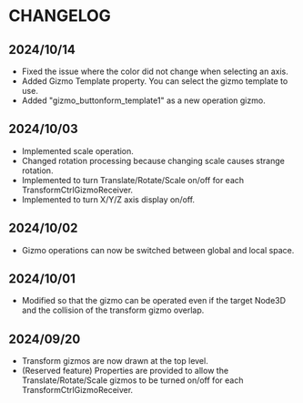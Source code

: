 # CHANGELOG

## 2024/10/14

* Fixed the issue where the color did not change when selecting an axis.
* Added Gizmo Template property. You can select the gizmo template to use.
* Added "gizmo_buttonform_template1" as a new operation gizmo.

## 2024/10/03

* Implemented scale operation.
* Changed rotation processing because changing scale causes strange rotation.
* Implemented to turn Translate/Rotate/Scale on/off for each TransformCtrlGizmoReceiver.
* Implemented to turn X/Y/Z axis display on/off.

## 2024/10/02

* Gizmo operations can now be switched between global and local space.

## 2024/10/01

* Modified so that the gizmo can be operated even if the target Node3D and the collision of the transform gizmo overlap.

## 2024/09/20

* Transform gizmos are now drawn at the top level.
* (Reserved feature) Properties are provided to allow the Translate/Rotate/Scale gizmos to be turned on/off for each TransformCtrlGizmoReceiver.